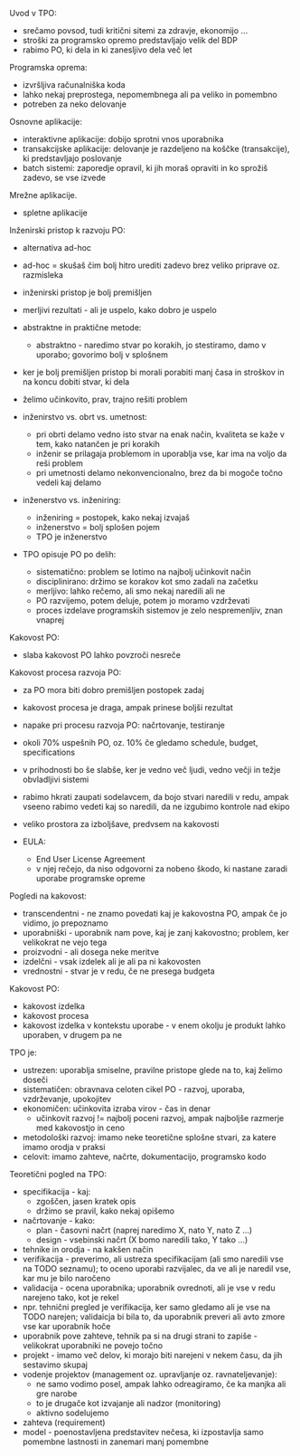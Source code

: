 Uvod v TPO:
- srečamo povsod, tudi kritični sitemi za zdravje, ekonomijo ...
- stroški za programsko opremo predstavljajo velik del BDP
- rabimo PO, ki dela in ki zanesljivo dela več let

Programska oprema:
- izvršljiva računalniška koda
- lahko nekaj preprostega, nepomembnega ali pa veliko in pomembno
- potreben za neko delovanje

Osnovne aplikacije:
- interaktivne aplikacije: dobijo sprotni vnos uporabnika
- transakcijske aplikacije: delovanje je razdeljeno na koščke (transakcije), ki predstavljajo poslovanje
- batch sistemi: zaporedje opravil, ki jih moraš opraviti in ko sprožiš zadevo, se vse izvede

Mrežne aplikacije.
- spletne aplikacije

Inženirski pristop k razvoju PO:
- alternativa ad-hoc
- ad-hoc = skušaš čim bolj hitro urediti zadevo brez veliko priprave oz. razmisleka
- inženirski pristop je bolj premišljen
- merljivi rezultati - ali je uspelo, kako dobro je uspelo
- abstraktne in praktične metode:
	- abstraktno - naredimo stvar po korakih, jo stestiramo, damo v uporabo; govorimo bolj v splošnem
- ker je bolj premišljen pristop bi morali porabiti manj časa in stroškov in na koncu dobiti stvar, ki dela
- želimo učinkovito, prav, trajno rešiti problem
- inženirstvo vs. obrt vs. umetnost:
	- pri obrti delamo vedno isto stvar na enak način, kvaliteta se kaže v tem, kako natančen je pri korakih
	- inženir se prilagaja problemom in uporablja vse, kar ima na voljo da reši problem
	- pri umetnosti delamo nekonvencionalno, brez da bi mogoče točno vedeli kaj delamo

- inženerstvo vs. inženiring:
	- inženiring = postopek, kako nekaj izvajaš
	- inženerstvo = bolj splošen pojem
	- TPO je inženerstvo

- TPO opisuje PO po delih:
	- sistematično: problem se lotimo na najbolj učinkovit način
	- disciplinirano: držimo se korakov kot smo zadali na začetku
	- merljivo: lahko rečemo, ali smo nekaj naredili ali ne
	- PO razvijemo, potem deluje, potem jo moramo vzdrževati
	- proces izdelave programskih sistemov je zelo nespremenljiv, znan vnaprej

Kakovost PO:
- slaba kakovost PO lahko povzroči nesreče

Kakovost procesa razvoja PO:
- za PO mora biti dobro premišljen postopek zadaj
- kakovost procesa je draga, ampak prinese boljši rezultat

- napake pri procesu razvoja PO: načrtovanje, testiranje

- okoli 70% uspešnih PO, oz. 10% če gledamo schedule, budget, specifications
- v prihodnosti bo še slabše, ker je vedno več ljudi, vedno večji in težje obvladljivi sistemi
- rabimo hkrati zaupati sodelavcem, da bojo stvari naredili v redu, ampak vseeno rabimo vedeti kaj so naredili, da ne izgubimo kontrole nad ekipo
- veliko prostora za izboljšave, predvsem na kakovosti

- EULA:
	- End User License Agreement
	- v njej rečejo, da niso odgovorni za nobeno škodo, ki nastane zaradi uporabe programske opreme

Pogledi na kakovost:
- transcendentni - ne znamo povedati kaj je kakovostna PO, ampak če jo vidimo, jo prepoznamo
- uporabniški - uporabnik nam pove, kaj je zanj kakovostno; problem, ker velikokrat ne vejo tega
- proizvodni - ali dosega neke meritve
- izdelčni - vsak izdelek ali je ali pa ni kakovosten
- vrednostni - stvar je v redu, če ne presega budgeta

Kakovost PO:
- kakovost izdelka
- kakovost procesa
- kakovost izdelka v kontekstu uporabe - v enem okolju je produkt lahko uporaben, v drugem pa ne

TPO je:
- ustrezen: uporablja smiselne, pravilne pristope glede na to, kaj želimo doseči
- sistematičen: obravnava celoten cikel PO - razvoj, uporaba, vzdrževanje, upokojitev
- ekonomičen: učinkovita izraba virov - čas in denar
	- učinkovit razvoj != najbolj poceni razvoj, ampak najboljše razmerje med kakovostjo in ceno
- metodološki razvoj: imamo neke teoretične splošne stvari, za katere imamo orodja v praksi
- celovit: imamo zahteve, načrte, dokumentacijo, programsko kodo

Teoretični pogled na TPO:
- specifikacija - kaj:
	- zgoščen, jasen kratek opis
	- držimo se pravil, kako nekaj opišemo
- načrtovanje - kako:
	- plan - časovni načrt (naprej naredimo X, nato Y, nato Z ...)
	- design - vsebinski načrt (X bomo naredili tako, Y tako ...)
- tehnike in orodja - na kakšen način
- verifikacija - preverimo, ali ustreza specifikacijam (ali smo naredili vse na TODO seznamu); to oceno uporabi razvijalec, da ve ali je naredil vse, kar mu je bilo naročeno
- validacija - ocena uporabnika; uporabnik ovrednoti, ali je vse v redu narejeno tako, kot je rekel
- npr. tehnični pregled je verifikacija, ker samo gledamo ali je vse na TODO narejen; validaicja bi bila to, da uporabnik preveri ali avto zmore vse kar uporabnik hoče
- uporabnik pove zahteve, tehnik pa si na drugi strani to zapiše - velikokrat uporabniki ne povejo točno
- projekt - imamo več delov, ki morajo biti narejeni v nekem času, da jih sestavimo skupaj
- vodenje projektov (management oz. upravljanje oz. ravnateljevanje):
	- ne samo vodimo posel, ampak lahko odreagiramo, če ka manjka ali gre narobe
	- to je drugače kot izvajanje ali nadzor (monitoring)
	- aktivno sodelujemo
- zahteva (requirement)
- model - poenostavljena predstavitev nečesa, ki izpostavlja samo pomembne lastnosti in zanemari manj pomembne